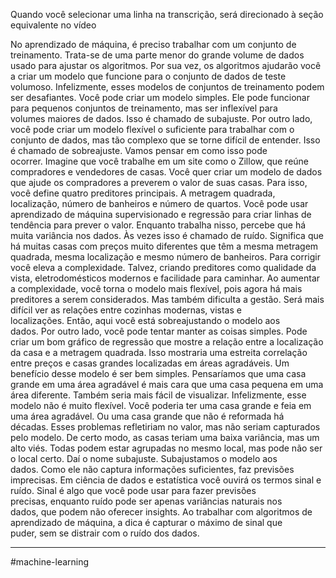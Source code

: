 
Quando você selecionar uma linha na transcrição, será direcionado à seção equivalente no vídeo

No aprendizado de máquina, é preciso trabalhar com um conjunto de treinamento. Trata-se de uma parte menor do grande volume de dados usado para ajustar os algoritmos. Por sua vez, os algoritmos ajudarão você a criar um modelo que funcione para o conjunto de dados de teste volumoso. Infelizmente, esses modelos de conjuntos de treinamento podem ser desafiantes. Você pode criar um modelo simples. Ele pode funcionar para pequenos conjuntos de treinamento, mas ser inflexível para volumes maiores de dados. Isso é chamado de subajuste. Por outro lado, você pode criar um modelo flexível o suficiente para trabalhar com o conjunto de dados, mas tão complexo que se torne difícil de entender. Isso é chamado de sobreajuste. Vamos pensar em como isso pode ocorrer. Imagine que você trabalhe em um site como o Zillow, que reúne compradores e vendedores de casas. Você quer criar um modelo de dados que ajude os compradores a preverem o valor de suas casas. Para isso, você define quatro preditores principais. A metragem quadrada, localização, número de banheiros e número de quartos. Você pode usar aprendizado de máquina supervisionado e regressão para criar linhas de tendência para prever o valor. Enquanto trabalha nisso, percebe que há muita variância nos dados. Às vezes isso é chamado de ruído. Significa que há muitas casas com preços muito diferentes que têm a mesma metragem quadrada, mesma localização e mesmo número de banheiros. Para corrigir você eleva a complexidade. Talvez, criando preditores como qualidade da vista, eletrodomésticos modernos e facilidade para caminhar. Ao aumentar a complexidade, você torna o modelo mais flexível, pois agora há mais preditores a serem considerados. Mas também dificulta a gestão. Será mais difícil ver as relações entre cozinhas modernas, vistas e localizações. Então, aqui você está sobreajustando o modelo aos dados. Por outro lado, você pode tentar manter as coisas simples. Pode criar um bom gráfico de regressão que mostre a relação entre a localização da casa e a metragem quadrada. Isso mostraria uma estreita correlação entre preços e casas grandes localizadas em áreas agradáveis. Um benefício desse modelo é ser bem simples. Pensaríamos que uma casa grande em uma área agradável é mais cara que uma casa pequena em uma área diferente. Também seria mais fácil de visualizar. Infelizmente, esse modelo não é muito flexível. Você poderia ter uma casa grande e feia em uma área agradável. Ou uma casa grande que não é reformada há décadas. Esses problemas refletiriam no valor, mas não seriam capturados pelo modelo. De certo modo, as casas teriam uma baixa variância, mas um alto viés. Todas podem estar agrupadas no mesmo local, mas pode não ser o local certo. Daí o nome subajuste. Subajustamos o modelo aos dados. Como ele não captura informações suficientes, faz previsões imprecisas. Em ciência de dados e estatística você ouvirá os termos sinal e ruído. Sinal é algo que você pode usar para fazer previsões precisas, enquanto ruído pode ser apenas variâncias naturais nos dados, que podem não oferecer insights. Ao trabalhar com algoritmos de aprendizado de máquina, a dica é capturar o máximo de sinal que puder, sem se distrair com o ruído dos dados.

--- 
#machine-learning 